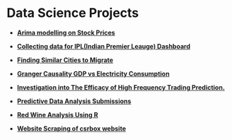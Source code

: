 # Data Science Projects

- **[Arima modelling on Stock Prices]([https://github.com/sagarrathi/Projects/tree/master/Arima%20modeling%20on%20Stock%20Prices])**

  

- **[Collecting data for IPL(Indian Premier Leauge) Dashboard](https://github.com/sagarrathi/Projects/tree/master/Collecting%20data%20for%20IPL%20Dashboard%20)** 

  

- **[Finding Similar Cities to Migrate](https://github.com/sagarrathi/Projects/tree/master/Finding%20Similar%20Cities%20to%20Migrate)**

  

- **[Granger Causality GDP vs Electricity Consumption](https://github.com/sagarrathi/Projects/tree/master/Granger%20Causality%20GDP%20vs%20Electricity%20Consumption)**

  

- [**Investigation into The Efficacy of High Frequency Trading Prediction.**](https://github.com/sagarrathi/Projects/tree/master/Investigation%20into%20The%20Efficacy%20of%20High%20Frequency%20Trading%20Prediction) 

  

- **[Predictive Data Analysis Submissions](https://github.com/sagarrathi/Projects/tree/master/Predictive%20Data%20Analysis%20Submissions)**

  

- **[Red Wine Analysis Using R](https://github.com/sagarrathi/Projects/tree/master/Red%20Wine%20Analysis%20Using%20R)**

  

- **[Website Scraping of csrbox website](https://github.com/sagarrathi/Projects/tree/master/Website%20Scraping%20of%20csrbox%20website)**





